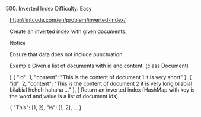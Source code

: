500. Inverted Index
Difficulty: Easy

http://lintcode.com/en/problem/inverted-index/

Create an inverted index with given documents.

Notice

Ensure that data does not include punctuation.

Example
Given a list of documents with id and content. (class Document)

[
  {
    "id": 1,
    "content": "This is the content of document 1 it is very short"
  },
  {
    "id": 2,
    "content": "This is the content of document 2 it is very long bilabial bilabial heheh hahaha ..."
  },
]
Return an inverted index (HashMap with key is the word and value is a list of document ids).

{
   "This": [1, 2],
   "is": [1, 2],
   ...
}
